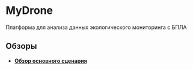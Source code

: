 # MyDrone

Платформа для анализа данных экологического мониторинга с БПЛА

## Обзоры

- **[Обзор основного сценария](https://youtu.be/379A-IxMvQE)**
